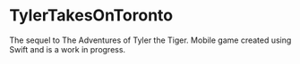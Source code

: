 # TylerTakesOnToronto
The sequel to The Adventures of Tyler the Tiger. Mobile game created using Swift and is a work in progress.
